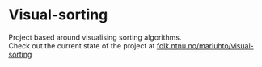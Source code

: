 # Visual-sorting
Project based around visualising sorting algorithms.<br>
Check out the current state of the project at <a href="folk.ntnu.no/mariuhto/visual-sorting">folk.ntnu.no/mariuhto/visual-sorting</a>
